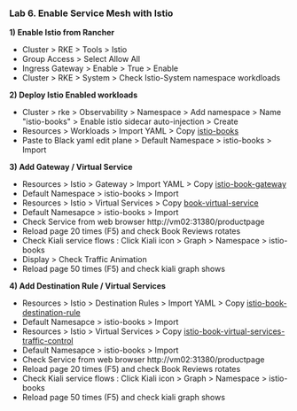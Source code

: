 ### Lab 6. Enable Service Mesh with Istio

**1) Enable Istio from Rancher**
- Cluster > RKE > Tools > Istio
- Group Access > Select Allow All
- Ingress Gateway > Enable > True > Enable
- Cluster > RKE > System > Check Istio-System namespace workdloads 

**2) Deploy Istio Enabled workloads**
- Cluster > rke > Observability > Namespace > Add namespace > Name "istio-books" > Enable istio sidecar auto-injection > Create
- Resources > Workloads > Import YAML > Copy [istio-books](./config/istio-books.yml)
- Paste to Black yaml edit plane > Default Namespace > istio-books > Import

**3) Add Gateway / Virtual Service**
- Resources > Istio > Gateway > Import YAML > Copy [istio-book-gateway](./config/book-gateway.yml)
- Default Namespace > istio-books > Import
- Resources > Istio > Virtual Services > Copy [book-virtual-service](./config/book-virtual-service.yml)
- Default Namesapce > istio-books > Import
- Check Service from web browser http://vm02:31380/productpage
- Reload page 20 times (F5) and check Book Reviews rotates
- Check Kiali service flows : Click Kiali icon > Graph > Namespace > istio-books
- Display > Check Traffic Animation
- Reload page 50 times (F5) and check kiali graph shows

**4) Add Destination Rule / Virtual Services**
- Resources > Istio > Destination Rules > Import YAML > Copy [istio-book-destination-rule](./config/istio-book-destination-rule.yml)
- Default Namesapce > istio-books > Import
- Resources > Istio > Virtual Services > Copy [istio-book-virtual-services-traffic-control](./config/istio-book-virtual-service-traffic-control.yml)
- Default Namesapce > istio-books > Import
- Check Service from web browser http://vm02:31380/productpage
- Reload page 20 times (F5) and check Book Reviews rotates
- Check Kiali service flows : Click Kiali icon > Graph > Namespace > istio-books
- Reload page 50 times (F5) and check kiali graph shows
